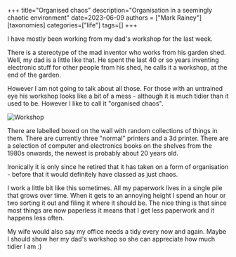 +++
title="Organised chaos"
description="Organisation in a seemingly chaotic environment"
date=2023-06-09
authors = ["Mark Rainey"]
[taxonomies]
categories=["life"]
tags=[]
+++

I have mostly been working from my dad's workshop for the last week.

<!-- more -->

There is a stereotype of the mad inventor who works from his garden shed. Well, my dad is a little like that. He spent the last 40 or so years inventing electronic stuff for other people from his shed, he calls it a workshop, at the end of the garden.

However I am not going to talk about all those. For those with an untrained eye his workshop looks like a bit of a mess - although it is much tidier than it used to be. However I like to call it "organised chaos".

<img src="/posts/Workshop.png" title="Workshop" class="mid-image"></img><p></p>

There are labelled boxed on the wall with random collections of things in them. There are currently three "normal" printers and a 3d printer. There are a selection of computer and electronics books on the shelves from the 1980s onwards, the newest is probably about 20 years old. 

Ironically it is only since he retired that it has taken on a form of organisation - before that it would definitely have classed as just chaos.

I work a little bit like this sometimes. All my paperwork lives in a single pile that grows over time. When it gets to an annoying height I spend an hour or two sorting it out and filing it where it should be. The nice thing is that since most things are now paperless it means that I get less paperwork and it happens less often. 

My wife would also say my office needs a tidy every now and again. Maybe I should show her my dad's workshop so she can appreciate how much tidier I am :)